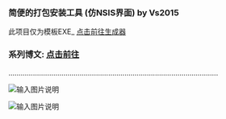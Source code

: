 ### 简便的打包安装工具 (仿NSIS界面)  by Vs2015

 此项目仅为模板EXE_  [点击前往生成器](http://git.oschina.net/codetimer/ctParcel-Generator)

### 系列博文:  [点击前往](http://my.oschina.net/tasker/blog?catalog=3671451&temp=1470028794262)



.......................................................................................................

![输入图片说明](http://git.oschina.net/uploads/images/2016/0801/132116_f843ff6a_632350.png "在这里输入图片标题")

![输入图片说明](http://git.oschina.net/uploads/images/2016/0801/132136_34c0f26f_632350.png "在这里输入图片标题")